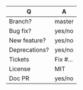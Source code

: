 | Q             | A
| ------------- | ---
| Branch?       | master <!-- for features -->
| Bug fix?      | yes/no
| New feature?  | yes/no
| Deprecations? | yes/no <!-- don't forget to update UPGRADE-*.md files -->
| Tickets       | Fix #...   <!-- prefix each issue number with "Fix #", if any -->
| License       | MIT
| Doc PR        | yes/no <!--highly recommended for new features-->

<!--
Replace this notice by a short README for your feature/bugfix. This will help people
understand your PR and can be used as a start for the documentation.

Additionally:
 - Always add tests and ensure they pass.
 - Update or add documentation if there a missing.
 - Never break backward compatibility.
 - Bug fixes must be submitted against the lowest branch where they apply
   (lowest branches are regularly merged to upper ones so they get the fixes too).
 - Features and deprecations must be submitted against the branch "master".
 - Legacy code removals go to the master branch.
-->

